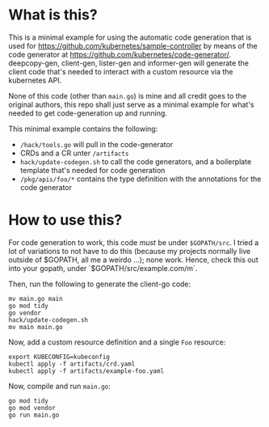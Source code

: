 # What is this?

This is a minimal example for using the automatic code generation that is used for
https://github.com/kubernetes/sample-controller by means of the code generator at
https://github.com/kubernetes/code-generator/. deepcopy-gen, client-gen, lister-gen
and informer-gen will generate the client code that's needed to interact with a
custom resource via the kubernetes API.

None of this code (other than `main.go`) is mine and all credit goes to the original
authors, this repo shall just serve as a minimal example for what's needed to get
code-generation up and running.

This minimal example contains the following:
* `/hack/tools.go` will pull in the code-generator
* CRDs and a CR unter `/artifacts`
* `hack/update-codegen.sh` to call the code generators, and a boilerplate template that's needed for code generation
* `/pkg/apis/foo/*` contains the type definition with the annotations for the code generator

# How to use this?

For code generation to work, this code *must* be under `$GOPATH/src`. I tried a lot of variations to not have to do this (because my projects normally live outside of $GOPATH, all me a weirdo ...); none work. Hence, check this out into your gopath, under `$GOPATH/src/example.com/m`.

Then, run the following to generate the client-go code:
~~~
mv main.go main
go mod tidy
go vendor
hack/update-codegen.sh
mv main main.go
~~~

Now, add a custom resource definition and a single `Foo` resource:
~~~
export KUBECONFIG=kubeconfig
kubectl apply -f artifacts/crd.yaml
kubectl apply -f artifacts/example-foo.yaml
~~~

Now, compile and run `main.go`:
~~~
go mod tidy
go mod vendor
go run main.go
~~~

